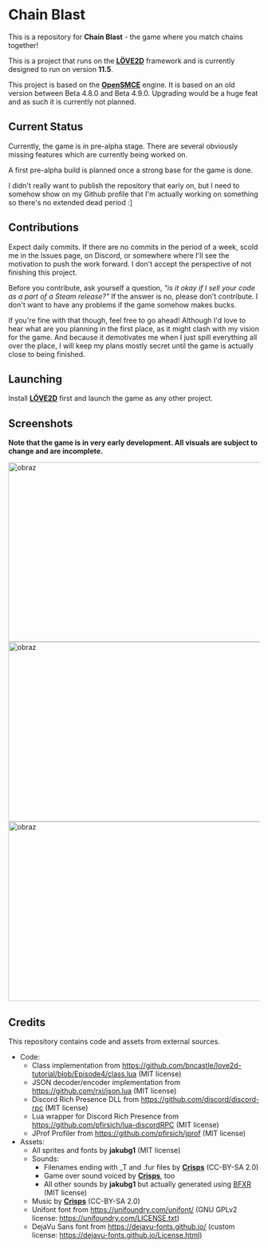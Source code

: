 # Chain Blast
This is a repository for **Chain Blast** - the game where you match chains together!

This is a project that runs on the [**LÖVE2D**](http://love2d.org/) framework and is currently designed to run on version **11.5**.

This project is based on the [**OpenSMCE**](https://github.com/jakubg1/OpenSMCE) engine.
It is based on an old version between Beta 4.8.0 and Beta 4.9.0. Upgrading would be a huge feat and as such it is currently not planned.

## Current Status
Currently, the game is in pre-alpha stage. There are several obviously missing features which are currently being worked on.

A first pre-alpha build is planned once a strong base for the game is done.

I didn't really want to publish the repository that early on, but I need to somehow show on my Github profile that I'm actually working on something so there's no extended dead period :]

## Contributions
Expect daily commits. If there are no commits in the period of a week, scold me in the Issues page, on Discord, or somewhere where I'll see the motivation to push the work forward. I don't accept the perspective of not finishing this project.

Before you contribute, ask yourself a question, *"is it okay if I sell your code as a part of a Steam release?"* If the answer is no, please don't contribute. I don't want to have any problems if the game somehow makes bucks.

If you're fine with that though, feel free to go ahead! Although I'd love to hear what are you planning in the first place, as it might clash with my vision for the game. And because it demotivates me when I just spill everything all over the place, I will keep my plans mostly secret until the game is actually close to being finished.

## Launching
Install [**LÖVE2D**](http://love2d.org/) first and launch the game as any other project.

## Screenshots
**Note that the game is in very early development. All visuals are subject to change and are incomplete.**

<img width="640" height="360" alt="obraz" src="https://github.com/user-attachments/assets/2393ecfa-9b5a-4de6-9549-b7d9aeb6ec43" />
<img width="640" height="360" alt="obraz" src="https://github.com/user-attachments/assets/75c35923-b91b-4b2a-b369-4cc552eb1e28" />
<img width="640" height="360" alt="obraz" src="https://github.com/user-attachments/assets/59ca840d-b7cb-412b-82dd-6ac7cf47ebbc" />

## Credits
This repository contains code and assets from external sources.
- Code:
  - Class implementation from https://github.com/bncastle/love2d-tutorial/blob/Episode4/class.lua (MIT license)
  - JSON decoder/encoder implementation from https://github.com/rxi/json.lua (MIT license)
  - Discord Rich Presence DLL from https://github.com/discord/discord-rpc (MIT license)
  - Lua wrapper for Discord Rich Presence from https://github.com/pfirsich/lua-discordRPC (MIT license)
  - JProf Profiler from https://github.com/pfirsich/jprof (MIT license)
- Assets:
  - All sprites and fonts by **jakubg1** (MIT license)
  - Sounds:
    - Filenames ending with _T and .fur files by [**Crisps**](https://www.youtube.com/channel/UCSK9HoEVmgxcUUcGPliCyBg) (CC-BY-SA 2.0)
    - Game over sound voiced by [**Crisps**](https://www.youtube.com/channel/UCSK9HoEVmgxcUUcGPliCyBg), too
    - All other sounds by **jakubg1** but actually generated using [BFXR](https://www.bfxr.net/) (MIT license)
  - Music by [**Crisps**](https://www.youtube.com/channel/UCSK9HoEVmgxcUUcGPliCyBg) (CC-BY-SA 2.0)
  - Unifont font from https://unifoundry.com/unifont/ (GNU GPLv2 license: https://unifoundry.com/LICENSE.txt)
  - DejaVu Sans font from https://dejavu-fonts.github.io/ (custom license: https://dejavu-fonts.github.io/License.html)
